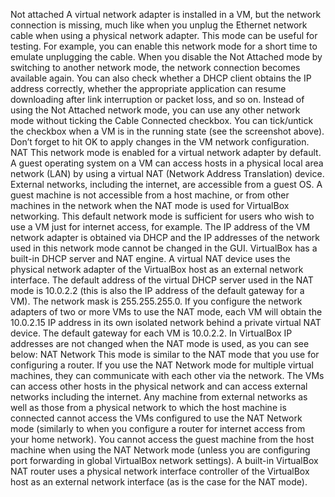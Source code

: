Not attached
A virtual network adapter is installed in a VM, but the network connection is missing, much like when you unplug the Ethernet network cable when using a physical network adapter. This mode can be useful for testing. For example, you can enable this network mode for a short time to emulate unplugging the cable. When you disable the Not Attached mode by switching to another network mode, the network connection becomes available again. You can also check whether a DHCP client obtains the IP address correctly, whether the appropriate application can resume downloading after link interruption or packet loss, and so on.
Instead of using the Not Attached network mode, you can use any other network mode without ticking the Cable Connected checkbox. You can tick/untick the checkbox when a VM is in the running state (see the screenshot above). Don’t forget to hit OK to apply changes in the VM network configuration.
NAT
This network mode is enabled for a virtual network adapter by default. A guest operating system on a VM can access hosts in a physical local area network (LAN) by using a virtual NAT (Network Address Translation) device. External networks, including the internet, are accessible from a guest OS. A guest machine is not accessible from a host machine, or from other machines in the network when the NAT mode is used for VirtualBox networking. This default network mode is sufficient for users who wish to use a VM just for internet access, for example.
The IP address of the VM network adapter is obtained via DHCP and the IP addresses of the network used in this network mode cannot be changed in the GUI. VirtualBox has a built-in DHCP server and NAT engine. A virtual NAT device uses the physical network adapter of the VirtualBox host as an external network interface. The default address of the virtual DHCP server used in the NAT mode is 10.0.2.2 (this is also the IP address of the default gateway for a VM). The network mask is 255.255.255.0.
If you configure the network adapters of two or more VMs to use the NAT mode, each VM will obtain the 10.0.2.15 IP address in its own isolated network behind a private virtual NAT device. The default gateway for each VM is 10.0.2.2. In VirtualBox IP addresses are not changed when the NAT mode is used, as you can see below:
NAT Network
This mode is similar to the NAT mode that you use for configuring a router. If you use the NAT Network mode for multiple virtual machines, they can communicate with each other via the network. The VMs can access other hosts in the physical network and can access external networks including the internet. Any machine from external networks as well as those from a physical network to which the host machine is connected cannot access the VMs configured to use the NAT Network mode (similarly to when you configure a router for internet access from your home network). You cannot access the guest machine from the host machine when using the NAT Network mode (unless you are configuring port forwarding in global VirtualBox network settings). A built-in VirtualBox NAT router uses a physical network interface controller of the VirtualBox host as an external network interface (as is the case for the NAT mode).


